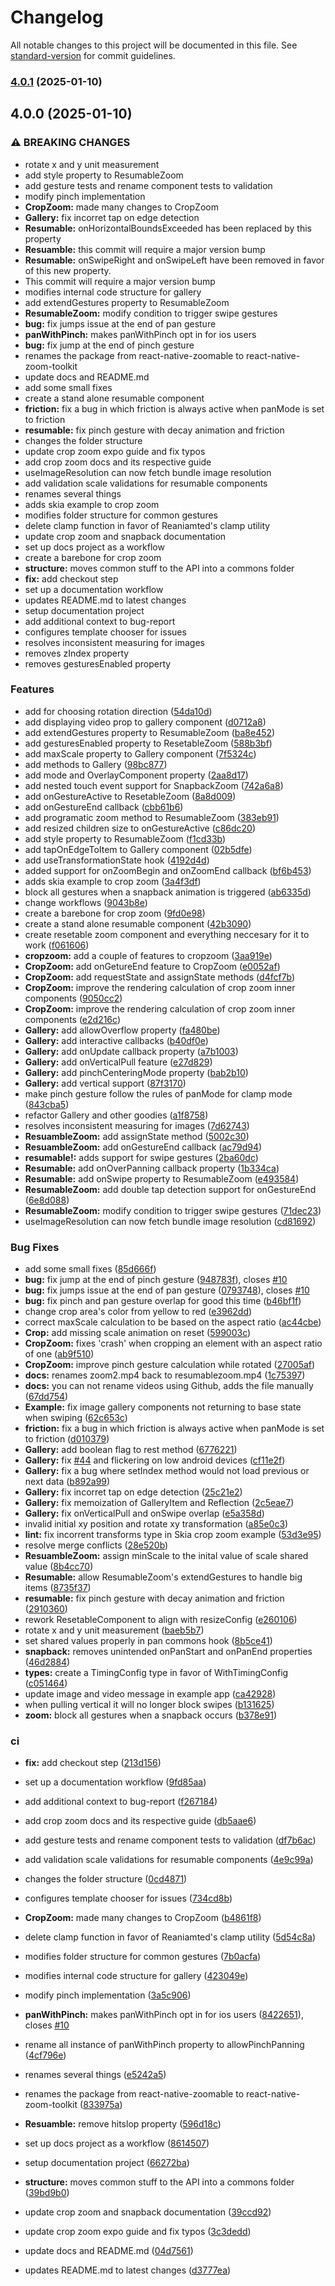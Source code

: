 # Changelog

All notable changes to this project will be documented in this file. See [standard-version](https://github.com/conventional-changelog/standard-version) for commit guidelines.

### [4.0.1](https://github.com/Glazzes/react-native-zoom-toolkit/compare/v4.0.0...v4.0.1) (2025-01-10)

## 4.0.0 (2025-01-10)


### ⚠ BREAKING CHANGES

* rotate x and y unit measurement
* add style property to ResumableZoom
* add gesture tests and rename component tests to validation
* modify pinch implementation
* **CropZoom:** made many changes to CropZoom
* **Gallery:** fix incorret tap on edge detection
* **Resumable:** onHorizontalBoundsExceeded has been replaced by this
property
* **Resuamble:** this commit will require a major version bump
* **Resumable:** onSwipeRight and onSwipeLeft have been removed
in favor of this new property.
* This commit will require a major version bump
* modifies internal code structure for gallery
* add extendGestures property to ResumableZoom
* **ResumableZoom:** modify condition to trigger swipe gestures
* **bug:** fix jumps issue at the end of pan gesture
* **panWithPinch:** makes panWithPinch opt in for ios users
* **bug:** fix jump at the end of pinch gesture
* renames the package from react-native-zoomable to react-native-zoom-toolkit
* update docs and README.md
* add some small fixes
* create a stand alone resumable component
* **friction:** fix a bug in which friction is always active when panMode is set to friction
* **resumable:** fix pinch gesture with decay animation and friction
* changes the folder structure
* update crop zoom expo guide and fix typos
* add crop zoom docs and its respective guide
* useImageResolution can now fetch bundle image resolution
* add validation scale validations for resumable components
* renames several things
* adds skia example to crop zoom
* modifies folder structure for common gestures
* delete clamp function in favor of Reaniamted's clamp utility
* update crop zoom and snapback documentation
* set up docs project as a workflow
* create a barebone for crop zoom
* **structure:** moves common stuff to the API into a commons folder
* **fix:** add checkout step
* set up a documentation workflow
* updates README.md to latest changes
* setup documentation project
* add additional context to bug-report
* configures template chooser for issues
* resolves inconsistent measuring for images
* removes zIndex property
* removes gesturesEnabled property

### Features

* add  for choosing rotation direction ([54da10d](https://github.com/Glazzes/react-native-zoom-toolkit/commit/54da10d80e21d167d4473ca01c44c4976caf7b35))
* add displaying video prop to gallery component ([d0712a8](https://github.com/Glazzes/react-native-zoom-toolkit/commit/d0712a882a420d0a2427d6708763e6880e86b2b5))
* add extendGestures property to ResumableZoom ([ba8e452](https://github.com/Glazzes/react-native-zoom-toolkit/commit/ba8e452a3afca27aec15b5103e71e67e06105d9b))
* add gesturesEnabled property to ResetableZoom ([588b3bf](https://github.com/Glazzes/react-native-zoom-toolkit/commit/588b3bf99b2ee65510e30923e5c3f4d768299a40))
* add maxScale property to Gallery component ([7f5324c](https://github.com/Glazzes/react-native-zoom-toolkit/commit/7f5324c05c08f62df137aa9ecf9e626b0676b4cc))
* add methods to Gallery ([98bc877](https://github.com/Glazzes/react-native-zoom-toolkit/commit/98bc87773eb582e17ce7e3e5b2087291a0621b75))
* add mode and OverlayComponent property ([2aa8d17](https://github.com/Glazzes/react-native-zoom-toolkit/commit/2aa8d17f43229f587843a09f6dd062d86e2f905c))
* add nested touch event support for SnapbackZoom ([742a6a8](https://github.com/Glazzes/react-native-zoom-toolkit/commit/742a6a8947178193897d06a1bc143613c1224348))
* add onGestureActive to ResetableZoom ([8a8d009](https://github.com/Glazzes/react-native-zoom-toolkit/commit/8a8d009f0c43007d569d2e3633eb673be14f8585))
* add onGestureEnd callback ([cbb61b6](https://github.com/Glazzes/react-native-zoom-toolkit/commit/cbb61b6732c2eaa7bb8c5691df72335eb3a60a2e))
* add programatic zoom method to ResumableZoom ([383eb91](https://github.com/Glazzes/react-native-zoom-toolkit/commit/383eb91d6f4b098e740ea0681f5891cd5136a083))
* add resized children size to onGestureActive ([c86dc20](https://github.com/Glazzes/react-native-zoom-toolkit/commit/c86dc209c83a8eeeb9f1eef593c3057a3ccdce6f))
* add style property to ResumableZoom ([f1cd33b](https://github.com/Glazzes/react-native-zoom-toolkit/commit/f1cd33be7ffeac1da9db1ff1cf2f6a3039bfcc38))
* add tapOnEdgeToItem to Gallery component ([02b5dfe](https://github.com/Glazzes/react-native-zoom-toolkit/commit/02b5dfe8ede34dbd222c9b6a3d273ee2a73a01c3))
* add useTransformationState hook ([4192d4d](https://github.com/Glazzes/react-native-zoom-toolkit/commit/4192d4db312ddb40b60db637adf9e41aefc55220))
* added support for onZoomBegin and onZoomEnd callback ([bf6b453](https://github.com/Glazzes/react-native-zoom-toolkit/commit/bf6b4538b80a6415b1cc250103e8000a46bbf4a6))
* adds skia example to crop zoom ([3a4f3df](https://github.com/Glazzes/react-native-zoom-toolkit/commit/3a4f3df5e200500e0785721601554c4f7bb4c2ae))
* block all gestures when a snapback animation is triggered ([ab6335d](https://github.com/Glazzes/react-native-zoom-toolkit/commit/ab6335db12bbc155270a976302d874e0af626437))
* change workflows ([9043b8e](https://github.com/Glazzes/react-native-zoom-toolkit/commit/9043b8e25962e57981912712fbde2dd3bb84131b))
* create a barebone for crop zoom ([9fd0e98](https://github.com/Glazzes/react-native-zoom-toolkit/commit/9fd0e9879f391fb3454d2ba34ad2924927e4352b))
* create a stand alone resumable component ([42b3090](https://github.com/Glazzes/react-native-zoom-toolkit/commit/42b309096c6684678a120319c5354a4321b68834))
* create resetable zoom component and everything neccesary for it to work ([f061606](https://github.com/Glazzes/react-native-zoom-toolkit/commit/f0616061110d7da3b23f30925034d39aa105634a))
* **cropzoom:** add a couple of features to cropzoom ([3aa919e](https://github.com/Glazzes/react-native-zoom-toolkit/commit/3aa919ec6d3db066fedebef73eafaf7592868b2e))
* **CropZoom:** add onGetureEnd feature to CropZoom ([e0052af](https://github.com/Glazzes/react-native-zoom-toolkit/commit/e0052af07872888b424e548016293ff5dff55783))
* **CropZoom:** add requestState and assignState methods ([d4fcf7b](https://github.com/Glazzes/react-native-zoom-toolkit/commit/d4fcf7bc62f2188eab899312dce16f58abbd3cdc))
* **CropZoom:** improve the rendering calculation of crop zoom inner components ([9050cc2](https://github.com/Glazzes/react-native-zoom-toolkit/commit/9050cc2fd9e37a85ed1ae76200aae2af8d1470de))
* **CropZoom:** improve the rendering calculation of crop zoom inner components ([e2d216c](https://github.com/Glazzes/react-native-zoom-toolkit/commit/e2d216c950a727ee495699d59574b701a23d3740))
* **Gallery:** add allowOverflow property ([fa480be](https://github.com/Glazzes/react-native-zoom-toolkit/commit/fa480be0ecdb2d0aa40754c036697ba69532fd6f))
* **Gallery:** add interactive callbacks ([b40df0e](https://github.com/Glazzes/react-native-zoom-toolkit/commit/b40df0e1b4870541c728063dfa3d9e86a5d36812))
* **Gallery:** add onUpdate callback property ([a7b1003](https://github.com/Glazzes/react-native-zoom-toolkit/commit/a7b1003fe0ac0c63b98b35a7a2736791a41f121b))
* **Gallery:** add onVerticalPull feature ([e27d829](https://github.com/Glazzes/react-native-zoom-toolkit/commit/e27d8297a378025104aa19e53bfe983858706db6))
* **Gallery:** add pinchCenteringMode property ([bab2b10](https://github.com/Glazzes/react-native-zoom-toolkit/commit/bab2b1073a43308c247c671af52ab12158e62d1c))
* **Gallery:** add vertical support ([87f3170](https://github.com/Glazzes/react-native-zoom-toolkit/commit/87f3170315541ca4992aba033b8ad7c1c5e340c2))
* make pinch gesture follow the rules of panMode for clamp mode ([843cba5](https://github.com/Glazzes/react-native-zoom-toolkit/commit/843cba500a8d9cbf03c3558d8e6c41ac96c3f954))
* refactor Gallery and other goodies ([a1f8758](https://github.com/Glazzes/react-native-zoom-toolkit/commit/a1f8758848a2a4e373d0cec23d0cd2b6bd48006e))
* resolves inconsistent measuring for images ([7d62743](https://github.com/Glazzes/react-native-zoom-toolkit/commit/7d627437066923384830800daff40b3de56cbe93))
* **ResuambleZoom:** add assignState method ([5002c30](https://github.com/Glazzes/react-native-zoom-toolkit/commit/5002c303c8b4443f78195d6403b2f62d593b8980))
* **ResuambleZoom:** add onGestureEnd callback ([ac79d94](https://github.com/Glazzes/react-native-zoom-toolkit/commit/ac79d94753994ff78778f8552439ececb5af22d6))
* **resumable!:** adds support for swipe gestures ([2ba60dc](https://github.com/Glazzes/react-native-zoom-toolkit/commit/2ba60dcae09eb5aa5158eefe91c9e79b9902f0a9))
* **Resumable:** add onOverPanning callback property ([1b334ca](https://github.com/Glazzes/react-native-zoom-toolkit/commit/1b334ca9309a5241e8ff305c1d21b8159761d5bf))
* **Resumable:** add onSwipe property to ResumableZoom ([e493584](https://github.com/Glazzes/react-native-zoom-toolkit/commit/e4935847dcafe8d538b29451be839550fdd749ae))
* **ResumableZoom:** add double tap detection support for onGestureEnd ([6e8d088](https://github.com/Glazzes/react-native-zoom-toolkit/commit/6e8d088e4c0b6ad3e301b07bce75419deb35370d))
* **ResumableZoom:** modify condition to trigger swipe gestures ([71dec23](https://github.com/Glazzes/react-native-zoom-toolkit/commit/71dec2321e75a91522fd9d3d24bec61ea7a55489))
* useImageResolution can now fetch bundle image resolution ([cd81692](https://github.com/Glazzes/react-native-zoom-toolkit/commit/cd8169262f4d9ee7d2d74833e2ce9c4872fed5c5))


### Bug Fixes

* add some small fixes ([85d666f](https://github.com/Glazzes/react-native-zoom-toolkit/commit/85d666f9b6a6816f7cc8cccd2e999e629d457a19))
* **bug:** fix jump at the end of pinch gesture ([948783f](https://github.com/Glazzes/react-native-zoom-toolkit/commit/948783f19a6073ac0d09889bd8e3b8e68635c7ef)), closes [#10](https://github.com/Glazzes/react-native-zoom-toolkit/issues/10)
* **bug:** fix jumps issue at the end of pan gesture ([0793748](https://github.com/Glazzes/react-native-zoom-toolkit/commit/0793748d04c579d80586deb9fafc13b34f1a5542)), closes [#10](https://github.com/Glazzes/react-native-zoom-toolkit/issues/10)
* **bug:** fix pinch and pan gesture overlap for good this time ([b46bf1f](https://github.com/Glazzes/react-native-zoom-toolkit/commit/b46bf1f50e3fd2fc65b28f1ce1e0780381613205))
* change crop area's color from yellow to red ([e3962dd](https://github.com/Glazzes/react-native-zoom-toolkit/commit/e3962ddd1380ca8f5718c5b7aa905b3d2d0bd213))
* correct maxScale calculation to be based on the aspect ratio ([ac44cbe](https://github.com/Glazzes/react-native-zoom-toolkit/commit/ac44cbe8b5756a6315e14aa8a872c485c2914d6a))
* **Crop:** add missing scale animation on reset ([599003c](https://github.com/Glazzes/react-native-zoom-toolkit/commit/599003c313ad76e0281429e72adee5ba8ae9da19))
* **CropZoom:** fixes 'crash' when cropping an element with an aspect ratio of one ([ab9f510](https://github.com/Glazzes/react-native-zoom-toolkit/commit/ab9f5102391b1bdf3745e0c1a98a13e1f5d72bdd))
* **CropZoom:** improve pinch gesture calculation while rotated ([27005af](https://github.com/Glazzes/react-native-zoom-toolkit/commit/27005af89cd69f4a58a48a35560fda990b050fe1))
* **docs:** renames zoom2.mp4 back to resumablezoom.mp4 ([1c75397](https://github.com/Glazzes/react-native-zoom-toolkit/commit/1c75397d2676732819410ef5a56e890107087cf4))
* **docs:** you can not rename videos using Github, adds the file manually ([67dd754](https://github.com/Glazzes/react-native-zoom-toolkit/commit/67dd7545e17a6d3f4620a9d524f00fcc9a38e9db))
* **Example:** fix image gallery components not returning to base state when swiping ([62c653c](https://github.com/Glazzes/react-native-zoom-toolkit/commit/62c653cc23e9598c32b259d866415eb54f5f3484))
* **friction:** fix a bug in which friction is always active when panMode is set to friction ([d010379](https://github.com/Glazzes/react-native-zoom-toolkit/commit/d010379a9a4c08f59cf77a9e114dafcd7c811b2a))
* **Gallery:** add boolean flag to rest method ([6776221](https://github.com/Glazzes/react-native-zoom-toolkit/commit/67762212a77feeffb69e99987bc09ab62c34c55b))
* **Gallery:** fix [#44](https://github.com/Glazzes/react-native-zoom-toolkit/issues/44) and flickering on low android devices ([cf11e2f](https://github.com/Glazzes/react-native-zoom-toolkit/commit/cf11e2f8268dbbbb721d2d23ca487f37fe27b3f0))
* **Gallery:** fix a bug where setIndex method would not load previous or next data ([b892a99](https://github.com/Glazzes/react-native-zoom-toolkit/commit/b892a993470bc15a6f31b867b98121d8547f19c7))
* **Gallery:** fix incorret tap on edge detection ([25c21e2](https://github.com/Glazzes/react-native-zoom-toolkit/commit/25c21e2a9e3dc18941b548d48c366a2a1577e7aa))
* **Gallery:** fix memoization of GalleryItem and Reflection ([2c5eae7](https://github.com/Glazzes/react-native-zoom-toolkit/commit/2c5eae72217f8552ff663e34d445b7e1d3d79a84))
* **Gallery:** fix onVerticalPull and onSwipe overlap ([e5a358d](https://github.com/Glazzes/react-native-zoom-toolkit/commit/e5a358da7020231167bcd4e68a0f58ca1823b4aa))
* invalid initial xy position and rotate xy transformation ([a85e0c3](https://github.com/Glazzes/react-native-zoom-toolkit/commit/a85e0c3d8e4c5ea6304a14f417c4d8ef35d10e53))
* **lint:** fix incorrent transforms type in Skia crop zoom example ([53d3e95](https://github.com/Glazzes/react-native-zoom-toolkit/commit/53d3e955d9796aee85135162de81c0125ce19409))
* resolve merge conflicts ([28e520b](https://github.com/Glazzes/react-native-zoom-toolkit/commit/28e520bc5e387d36d69d219cd85f00ebc159611f))
* **ResuambleZoom:** assign minScale to the inital value of scale shared value ([8b4cc70](https://github.com/Glazzes/react-native-zoom-toolkit/commit/8b4cc70c93fb8eef295460c5959e470cacbce40b))
* **Resumable:** allow ResumableZoom's extendGestures to handle big items ([8735f37](https://github.com/Glazzes/react-native-zoom-toolkit/commit/8735f379bf4b7b2885a61729d00f4929c97fb6bb))
* **resumable:** fix pinch gesture with decay animation and friction ([2910360](https://github.com/Glazzes/react-native-zoom-toolkit/commit/29103605c07f7b88839c5b34cbdc9281724ff33a))
* rework ResetableComponent to align with resizeConfig ([e260106](https://github.com/Glazzes/react-native-zoom-toolkit/commit/e2601065a2b5ac70fb028b939e86b8aca444ab2d))
* rotate x and y unit measurement ([baeb5b7](https://github.com/Glazzes/react-native-zoom-toolkit/commit/baeb5b7fd80d0b0acbbea9830d76d04ac19dbcb2))
* set shared values properly in pan commons hook ([8b5ce41](https://github.com/Glazzes/react-native-zoom-toolkit/commit/8b5ce4161491a48456fd201a424366a724afcd00))
* **snapback:** removes unintended onPanStart and onPanEnd properties ([46d2884](https://github.com/Glazzes/react-native-zoom-toolkit/commit/46d288488436cd58e7891aae1787f5bc9dbff4b4))
* **types:** create a TimingConfig type in favor of WithTimingConfig ([c051464](https://github.com/Glazzes/react-native-zoom-toolkit/commit/c0514647c6211a5014675edad02eb31ba576e847))
* update image and video message in example app ([ca42928](https://github.com/Glazzes/react-native-zoom-toolkit/commit/ca42928e4363542fe9c20d400eab472916195646))
* when pulling vertical it will no longer block swipes ([b131625](https://github.com/Glazzes/react-native-zoom-toolkit/commit/b131625a92e025b5bcbc282c8cc102b08dcdf684))
* **zoom:** block all gestures when a snapback occurs ([b378e91](https://github.com/Glazzes/react-native-zoom-toolkit/commit/b378e91a7a09dd488f7cd979144545940d79b9d0))


### ci

* **fix:** add checkout step ([213d156](https://github.com/Glazzes/react-native-zoom-toolkit/commit/213d15618d0c4f8138fe989c3e53775bf71d3a0f))
* set up a documentation workflow ([9fd85aa](https://github.com/Glazzes/react-native-zoom-toolkit/commit/9fd85aa3790c0fb22a5cc60434627fb502a69d87))


* add additional context to bug-report ([f267184](https://github.com/Glazzes/react-native-zoom-toolkit/commit/f267184cea7791ba62f7c3d557fa82aa4e32c72a))
* add crop zoom docs and its respective guide ([db5aae6](https://github.com/Glazzes/react-native-zoom-toolkit/commit/db5aae6912b6bd07d4b35709c5c3cf9b4855b19c))
* add gesture tests and rename component tests to validation ([df7b6ac](https://github.com/Glazzes/react-native-zoom-toolkit/commit/df7b6acd3a3b92ce459498b29d19e6910896276d))
* add validation scale validations for resumable components ([4e9c99a](https://github.com/Glazzes/react-native-zoom-toolkit/commit/4e9c99a582f77cb62c9597193c937759689b9c33))
* changes the folder structure ([0cd4871](https://github.com/Glazzes/react-native-zoom-toolkit/commit/0cd4871d711ebe9e49a72f9d1fcb58f62480d357))
* configures template chooser for issues ([734cd8b](https://github.com/Glazzes/react-native-zoom-toolkit/commit/734cd8b1009a1439e279c2e2f742736ee32bd8b0))
* **CropZoom:** made many changes to CropZoom ([b4861f8](https://github.com/Glazzes/react-native-zoom-toolkit/commit/b4861f8721b02555a7bd5f4ecd0f87e6437e3e57))
* delete clamp function in favor of Reaniamted's clamp utility ([5d54c8a](https://github.com/Glazzes/react-native-zoom-toolkit/commit/5d54c8a26aaf0f9b8a17817f50c2be55f51732fc))
* modifies folder structure for common gestures ([7b0acfa](https://github.com/Glazzes/react-native-zoom-toolkit/commit/7b0acfa71410e5c352e3791b44d393b7b51a1eda))
* modifies internal code structure for gallery ([423049e](https://github.com/Glazzes/react-native-zoom-toolkit/commit/423049eaed73284c52dd0cb807cc953001ad0686))
* modify pinch implementation ([3a5c906](https://github.com/Glazzes/react-native-zoom-toolkit/commit/3a5c906772802ea5589d6e8a3ff7372992b75650))
* **panWithPinch:** makes panWithPinch opt in for ios users ([8422651](https://github.com/Glazzes/react-native-zoom-toolkit/commit/8422651d0818c6b7422907d5a2f375f3c92d4109)), closes [#10](https://github.com/Glazzes/react-native-zoom-toolkit/issues/10)
* rename all instance of panWithPinch property to allowPinchPanning ([4cf796e](https://github.com/Glazzes/react-native-zoom-toolkit/commit/4cf796e1c4690b2e03849c208ef3ad2d982c73c9))
* renames several things ([e5242a5](https://github.com/Glazzes/react-native-zoom-toolkit/commit/e5242a59938871b9106d90e24250da63aa92d961))
* renames the package from react-native-zoomable to react-native-zoom-toolkit ([833975a](https://github.com/Glazzes/react-native-zoom-toolkit/commit/833975a06f5c532279942ac6aeb01f7f17ded683))
* **Resuamble:** remove hitslop property ([596d18c](https://github.com/Glazzes/react-native-zoom-toolkit/commit/596d18cc740796421ed12aa9322442d432fa40ec))
* set up docs project as a workflow ([8614507](https://github.com/Glazzes/react-native-zoom-toolkit/commit/86145076565d592bffa56a4753c735da88aecd3b))
* setup documentation project ([66272ba](https://github.com/Glazzes/react-native-zoom-toolkit/commit/66272baaae570dd5076b4d62b1e212c12e0d4afd))
* **structure:** moves common stuff to the API into a commons folder ([39bd9b0](https://github.com/Glazzes/react-native-zoom-toolkit/commit/39bd9b0fb5c55a51a8e2f29d8e20c0887d90154c))
* update crop zoom and snapback documentation ([39ccd92](https://github.com/Glazzes/react-native-zoom-toolkit/commit/39ccd927653f526b81946e485df13c10da0681c3))
* update crop zoom expo guide and fix typos ([3c3dedd](https://github.com/Glazzes/react-native-zoom-toolkit/commit/3c3deddb86f5cd2388ade3c09a32b0f4c002c8ac))
* update docs and README.md ([04d7561](https://github.com/Glazzes/react-native-zoom-toolkit/commit/04d7561291d49b7ddd0695f3a390bbca1efb95ec))
* updates README.md to latest changes ([d3777ea](https://github.com/Glazzes/react-native-zoom-toolkit/commit/d3777ea498bf264d83b3b035271e63d7a5cae8cb))
